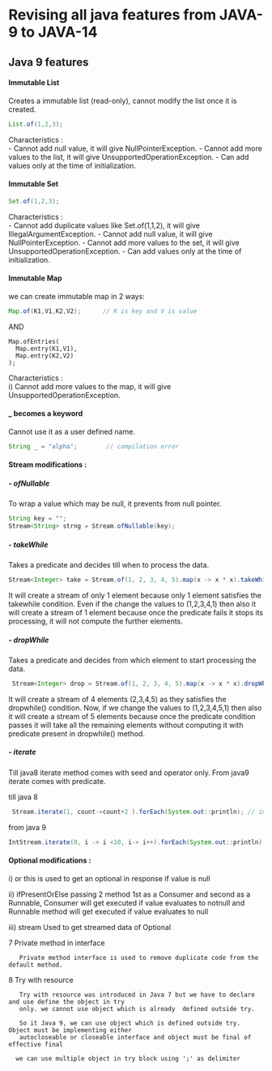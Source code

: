 # Revising all java features from JAVA-9 to JAVA-14

## Java 9 features

#### Immutable List
Creates a immutable list (read-only), cannot modify the list once it is created.

```java
List.of(1,2,3);              
```

Characteristics :                                                                                                
           - Cannot add null value, it will give NullPointerException.
           - Cannot add more values to the list, it will give UnsupportedOperationException.
           - Can add values only at the time of initialization.

#### Immutable Set
```java       
Set.of(1,2,3);           
```

Characteristics :                                                                                                      
           - Cannot add duplicate values like Set.of(1,1,2), it will give IllegalArgumentException.
           - Cannot add null value, it will give NullPointerException.
           - Cannot add more values to the set, it will give UnsupportedOperationException.
           - Can add values only at the time of initialization.

#### Immutable Map
we can create immutable map in 2 ways:

```java
Map.of(K1,V1,K2,V2);      // K is key and V is value
```
AND

```
Map.ofEntries(
  Map.entry(K1,V1),
  Map.entry(K2,V2)
);
```

Characteristics :                                                                                                      
           i) Cannot add more values to the map, it will give UnsupportedOperationException.


#### \_ becomes a keyword
Cannot use it as a user defined name.
        
```java        
String _ = "alpha";        // compilation error
```

#### Stream modifications :
  
##### - ofNullable
To wrap a value which may be null, it prevents from null pointer.
     
```java
String key = "";
Stream<String> strng = Stream.ofNullable(key);
```

##### - takeWhile
Takes a predicate and decides till when to process the data.

```java
Stream<Integer> take = Stream.of(1, 2, 3, 4, 5).map(x -> x * x).takeWhile(x -> x < 3);
```
It will create a stream of only 1 element because only 1 element satisfies the takewhile condition. Even if the change the values to (1,2,3,4,1) then also it 
will create a stream of 1 element because once the predicate fails it stops its processing, it will not compute the further elements.

##### - dropWhile
Takes a predicate and decides from which element to start processing the data.

```java
 Stream<Integer> drop = Stream.of(1, 2, 3, 4, 5).map(x -> x * x).dropWhile(x -> x < 2);
```

It will create a stream of 4 elements (2,3,4,5) as they satisfies the dropwhile() condition. Now, if we change the values to (1,2,3,4,5,1) then also
it will create a stream of 5 elements because once the predicate condition passes it will take all the remaining elements without computing it with predicate present
in dropwhile() method.

##### - iterate
Till java8 iterate method comes with seed and operator only. From java9 iterate comes with  predicate.

till java 8

```java
 Stream.iterate(1, count->count+2 ).forEach(System.out::println); // infinite loop
```

from java 9

```java
IntStream.iterate(0, i -> i <10, i-> i++).forEach(System.out::println);
```

#### Optional modifications :

i) or
this is used to get an optional in response if value is null

ii) ifPresentOrElse
passing 2 method 1st as a Consumer and second as a Runnable, Consumer will get executed
if value evaluates to notnull and Runnable method will get executed if value evaluates to null

iii) stream
  Used to get streamed data of Optional
                
 
 7 Private method in interface
 
       
       Private method interface is used to remove duplicate code from the default method.
       
 8 Try with resource
 
       Try with resource was introduced in Java 7 but we have to declare and use define the object in try 
       only. we cannot use object which is already  defined outside try. 
       
       So it Java 9, we can use object which is defined outside try. Object must be implementing either 
       autocloseable or closeable interface and object must be final of effective final
       
      we can use multiple object in try block using ';' as delimiter
 
     
